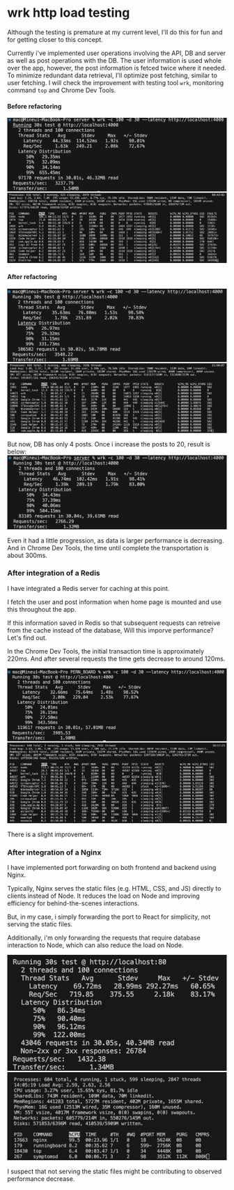 # wrk http load testing
Although the testing is premature at my current level, I'll do this for fun and for getting closer to this concept.

Currently i've implemented user operations involving the API, DB and server as well as post operations with the DB.
The user information is used whole over the app, however, the post information is fetced twice where it needed.
To minimize redundant data retrieval, I'll optimize post fetching, similar to user fetching.
I will check the improvement with testing tool `wrk`, monitoring command `top` and Chrome Dev Tools.

#### Before refactoring
![load-test-before-refactoring](./images/load-test-before-refactoring.png)
![top-before-refactoring](./images/top-before-refactoring.png)


#### After refactoring
![load-test-after-refactoring](./images/load-test-after-refactoring.png)
![top-after-refactoring](./images/top-after-refactoring.png)

But now, DB has only 4 posts. Once i increase the posts to 20, result is below:
![load-test-when-db-larger](./images/load-test-when-db-larger.png)

Even it had a little progression, as data is larger performance is decreasing.
And in Chrome Dev Tools, the time until complete the transportation is about 300ms.

### After integration of a Redis
I have integrated a Redis server for caching at this point.

I fetch the user and post information when home page is mounted and use this throughout the app.

If this information saved in Redis so that subsequent requests can retreive from the cache instead of the database, Will this imporve performance? Let's find out.

In the Chrome Dev Tools, the initial transaction time is approximately 220ms. And after several requests the time gets decrease to around 120ms.

![load-test-after-redis](./images/load-test-after-redis.png)
![top-after-redis](./images/top-after-redis.png)

There is a slight improvement.

### After integration of a Nginx
I have implemented port forwarding on both frontend and backend using Nginx.

Typically, Nginx serves the static files (e.g. HTML, CSS, and JS) directly to clients instead of Node. It reduces the load on Node and improving efficiency for behind-the-scenes interactions.

But, in my case, i simply forwarding the port to React for simplicity, not serving the static files.

Additionally, i'm only forwarding the requests that require database interaction to Node, which can also reduce the load on Node.

![load-test-after-nginx](./images/load-test-after-nginx.png)
![top-after-nginx](./images/top-after-nginx.png)

I suspect that not serving the static files might be contributing to observed performance decrease.